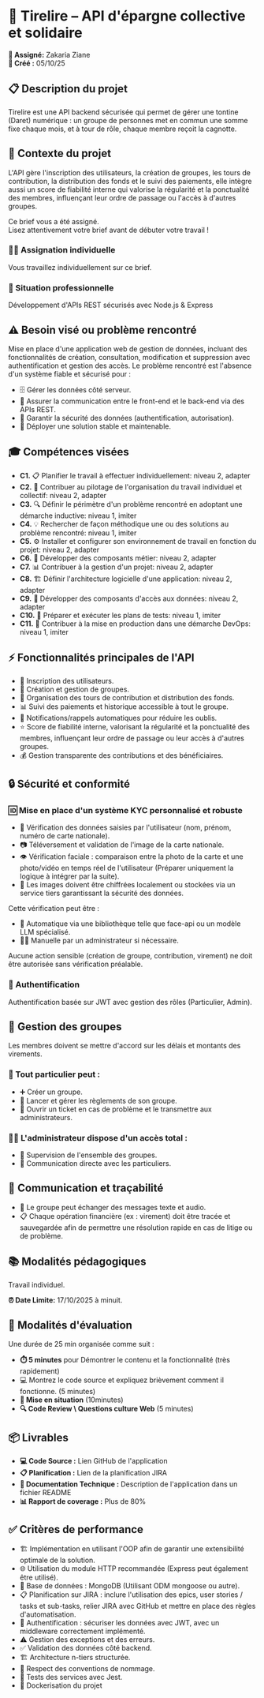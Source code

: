 # 🏦 Tirelire – API d'épargne collective et solidaire

**👤 Assigné:** Zakaria Ziane  
**📅 Créé :** 05/10/25

## 📋 Description du projet

Tirelire est une API backend sécurisée qui permet de gérer une tontine (Daret) numérique : un groupe de personnes met en commun une somme fixe chaque mois, et à tour de rôle, chaque membre reçoit la cagnotte.

## 🎯 Contexte du projet

L'API gère l'inscription des utilisateurs, la création de groupes, les tours de contribution, la distribution des fonds et le suivi des paiements, elle intègre aussi un score de fiabilité interne qui valorise la régularité et la ponctualité des membres, influençant leur ordre de passage ou l'accès à d'autres groupes.

Ce brief vous a été assigné.  
Lisez attentivement votre brief avant de débuter votre travail !

### 👨‍💻 Assignation individuelle
Vous travaillez individuellement sur ce brief.

### 💼 Situation professionnelle
Développement d'APIs REST sécurisés avec Node.js & Express

## ⚠️ Besoin visé ou problème rencontré

Mise en place d'une application web de gestion de données, incluant des fonctionnalités de création, consultation, modification et suppression avec authentification et gestion des accès. Le problème rencontré est l'absence d'un système fiable et sécurisé pour : 
- 🗄️ Gérer les données côté serveur. 
- 🔄 Assurer la communication entre le front-end et le back-end via des APIs REST. 
- 🔐 Garantir la sécurité des données (authentification, autorisation). 
- 🚀 Déployer une solution stable et maintenable.

## 🎓 Compétences visées

- **C1.** 📋 Planifier le travail à effectuer individuellement: niveau 2, adapter
- **C2.** 👥 Contribuer au pilotage de l'organisation du travail individuel et collectif: niveau 2, adapter
- **C3.** 🔍 Définir le périmètre d'un problème rencontré en adoptant une démarche inductive: niveau 1, imiter
- **C4.** 💡 Rechercher de façon méthodique une ou des solutions au problème rencontré: niveau 1, imiter
- **C5.** ⚙️ Installer et configurer son environnement de travail en fonction du projet: niveau 2, adapter
- **C6.** 🧩 Développer des composants métier: niveau 2, adapter
- **C7.** 📊 Contribuer à la gestion d'un projet: niveau 2, adapter
- **C8.** 🏗️ Définir l'architecture logicielle d'une application: niveau 2, adapter
- **C9.** 💾 Développer des composants d'accès aux données: niveau 2, adapter
- **C10.** 🧪 Préparer et exécuter les plans de tests: niveau 1, imiter
- **C11.** 🚀 Contribuer à la mise en production dans une démarche DevOps: niveau 1, imiter

## ⚡ Fonctionnalités principales de l'API

- 👤 Inscription des utilisateurs.
- 👥 Création et gestion de groupes.
- 🔄 Organisation des tours de contribution et distribution des fonds.
- 📊 Suivi des paiements et historique accessible à tout le groupe.
- 🔔 Notifications/rappels automatiques pour réduire les oublis.
- ⭐ Score de fiabilité interne, valorisant la régularité et la ponctualité des membres, influençant leur ordre de passage ou leur accès à d'autres groupes.
- 💰 Gestion transparente des contributions et des bénéficiaires.

## 🔒 Sécurité et conformité

### 🆔 Mise en place d'un système KYC personnalisé et robuste

- 📝 Vérification des données saisies par l'utilisateur (nom, prénom, numéro de carte nationale).
- 📷 Téléversement et validation de l'image de la carte nationale.
- 👁️ Vérification faciale : comparaison entre la photo de la carte et une photo/vidéo en temps réel de l'utilisateur (Préparer uniquement la logique à intégrer par la suite).
- 🔐 Les images doivent être chiffrées localement ou stockées via un service tiers garantissant la sécurité des données.

Cette vérification peut être :
- 🤖 Automatique via une bibliothèque telle que face-api ou un modèle LLM spécialisé.
- 👨‍💼 Manuelle par un administrateur si nécessaire.

Aucune action sensible (création de groupe, contribution, virement) ne doit être autorisée sans vérification préalable.

### 🔑 Authentification
Authentification basée sur JWT avec gestion des rôles (Particulier, Admin).

## 👥 Gestion des groupes

Les membres doivent se mettre d'accord sur les délais et montants des virements.

### 👤 Tout particulier peut :
- ➕ Créer un groupe.
- 🎯 Lancer et gérer les règlements de son groupe.
- 🎫 Ouvrir un ticket en cas de problème et le transmettre aux administrateurs.

### 👨‍💼 L'administrateur dispose d'un accès total :
- 👀 Supervision de l'ensemble des groupes.
- 💬 Communication directe avec les particuliers.

## 💬 Communication et traçabilité

- 💬 Le groupe peut échanger des messages texte et audio.
- 📋 Chaque opération financière (ex : virement) doit être tracée et sauvegardée afin de permettre une résolution rapide en cas de litige ou de problème.

## 📚 Modalités pédagogiques

Travail individuel.

**⏰ Date Limite:** 17/10/2025 à minuit.

## 📝 Modalités d'évaluation

Une durée de 25 min organisée comme suit :
- **⏱️ 5 minutes** pour Démontrer le contenu et la fonctionnalité (très rapidement)
- 💻 Montrez le code source et expliquez brièvement comment il fonctionne. (5 minutes)
- **🎯 Mise en situation** (10minutes)
- **🔍 Code Review \ Questions culture Web** (5 minutes)

## 📦 Livrables

- **💻 Code Source :** Lien GitHub de l'application
- **📋 Planification :** Lien de la planification JIRA
- **📖 Documentation Technique :** Description de l'application dans un fichier README
- **📊 Rapport de coverage :** Plus de 80%

## ✅ Critères de performance

- 🏗️ Implémentation en utilisant l'OOP afin de garantir une extensibilité optimale de la solution.
- 🌐 Utilisation du module HTTP recommandée (Express peut également être utilisé).
- 🍃 Base de données : MongoDB (Utilisant ODM mongoose ou autre).
- 📋 Planification sur JIRA : inclure l'utilisation des epics, user stories / tasks et sub-tasks, relier JIRA avec GitHub et mettre en place des règles d'automatisation.
- 🔐 Authentification : sécuriser les données avec JWT, avec un middleware correctement implémenté.
- ⚠️ Gestion des exceptions et des erreurs.
- ✅ Validation des données côté backend.
- 🏗️ Architecture n-tiers structurée.
- 📝 Respect des conventions de nommage.
- 🧪 Tests des services avec Jest.
- 🐳 Dockerisation du projet